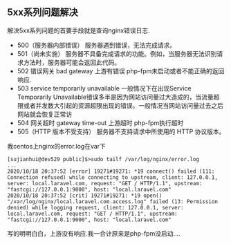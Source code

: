 ## 5xx系列问题解决

解决5xx系列问题的首要手段就是查询nginx错误日志.

 - 500（服务器内部错误） 服务器遇到错误，无法完成请求。
 - 501（尚未实施）   服务器不具备完成请求的功能。例如，当服务器无法识别请求方法时，服务器可能会返回此代码。
 - 502  错误网关 bad gateway  上游有错误  php-fpm未启动或者不能正确的返回响应.
 - 503  service temporarily unavailable  一般情况下在出现Service Temporarily Unavailable错误多半是因为网站访问量过大造成的，当流量超限或者并发数大引起的资源超限出现的错误。一般情况当网站访问量过去之后网站就会恢复正常访
 - 504  网关超时 gateway time-out 上游超时   php-fpm执行超时
 - 505（HTTP 版本不受支持）    服务器不支持请求中所使用的 HTTP 协议版本。

我centos上nginx的error.log在var下

	[sujianhui@dev529 public]$>sudo tailf /var/log/nginx/error.log
	...
	2020/10/18 20:37:52 [error] 19271#19271: *19 connect() failed (111: Connection refused) while connecting to upstream, client: 127.0.0.1, server: local.laravel.com, request: "GET / HTTP/1.1", upstream: "fastcgi://127.0.0.1:9000", host: "local.laravel.com"
	2020/10/18 20:37:52 [crit] 19271#19271: *19 open() "/var/log/nginx/local.laravel.com.access.log" failed (13: Permission denied) while logging request, client: 127.0.0.1, server: local.laravel.com, request: "GET / HTTP/1.1", upstream: "fastcgi://127.0.0.1:9000", host: "local.laravel.com"

写的明明白白，上游没有响应.我一合计原来是php-fpm没启动....



